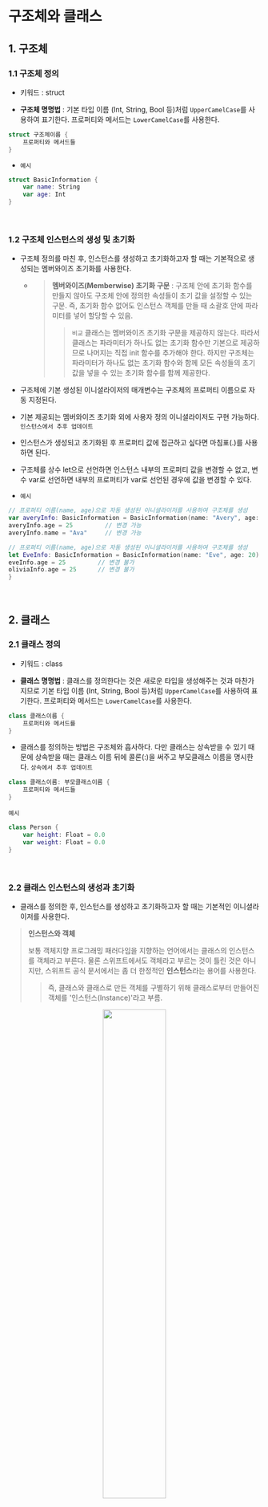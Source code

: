 # 구조체와 클래스

## 1. 구조체

### 1.1 구조체 정의

* 키워드 : struct

* **구조체 명명법** : 기본 타입 이름 (Int, String, Bool 등)처럼 `UpperCamelCase`를 사용하여 표기한다. 프로퍼티와 메서드는 `LowerCamelCase`를 사용한다.
  
```swift
struct 구조체이름 {
    프로퍼티와 메서드들
}
```

* `예시`

```swift
struct BasicInformation {
    var name: String
    var age: Int
}
```

<br>

### 1.2 구조체 인스턴스의 생성 및 초기화

* 구조체 정의를 마친 후, 인스턴스를 생성하고 초기화하고자 할 때는 기본적으로 생성되는 멤버와이즈 초기화를 사용한다.
  - > **멤버와이즈(Memberwise) 초기화 구문** : 구조체 안에 초기화 함수를 만들지 않아도 구조체 안에 정의한 속성들이 초기 값을 설정할 수 있는 구문. 즉, 초기화 함수 없어도 인스턴스 객체를 만들 때 소괄호 안에 파라미터를 넣어 할당할 수 있음. 
    > > `비교` 클래스는 멤버와이즈 초기화 구문을 제공하지 않는다. 따라서 클래스는 파라미터가 하나도 없는 초기화 함수만 기본으로 제공하므로 나머지는 직접 init 함수를 추가해야 한다. 하지만 구조체는 파라미터가 하나도 없는 초기화 함수와 함께 모든 속성들의 초기 값을 넣을 수 있는 초기화 함수를 함께 제공한다.

* 구조체에 기본 생성된 이니셜라이저의 매개변수는 구조체의 프로퍼티 이름으로 자동 지정된다. 
 
* 기본 제공되는 멤버와이즈 초기화 외에 사용자 정의 이니셜라이저도 구현 가능하다. `인스턴스에서 추후 업데이트`

* 인스턴스가 생성되고 초기화된 후 프로퍼티 값에 접근하고 싶다면 마침표(.)를 사용하면 된다.

* 구조체를 상수 let으로 선언하면 인스턴스 내부의 프로퍼티 값을 변경할 수 없고, 변수 var로 선언하면 내부의 프로퍼티가 var로 선언된 경우에 값을 변경할 수 있다.

* `예시`

```swift
// 프로퍼티 이름(name, age)으로 자동 생성된 이니셜라이저를 사용하여 구조체를 생성
var averyInfo: BasicInformation = BasicInformation(name: "Avery", age: 20)
averyInfo.age = 25         // 변경 가능
averyInfo.name = "Ava"     // 변경 가능

// 프로퍼티 이름(name, age)으로 자동 생성된 이니셜라이저를 사용하여 구조체를 생성
let EveInfo: BasicInformation = BasicInformation(name: "Eve", age: 20)
eveInfo.age = 25         // 변경 불가
oliviaInfo.age = 25      // 변경 불가
}
```

<br>

## 2. 클래스 

### 2.1 클래스 정의

* 키워드 : class

* **클래스 명명법** : 클래스를 정의한다는 것은 새로운 타입을 생성해주는 것과 마찬가지므로 기본 타입 이름 (Int, String, Bool 등)처럼 `UpperCamelCase`를 사용하여 표기한다. 프로퍼티와 메서드는 `LowerCamelCase`를 사용한다.

```swift
class 클래스이름 {
    프로퍼티와 메서드를
}
```

* 클래스를 정의하는 방법은 구조체와 흡사하다. 다만 클래스는 상속받을 수 있기 때문에 상속받을 때는 클래스 이름 뒤에 콜론(:)을 써주고 부모클래스 이름을 명시한다. `상속에서 추후 업데이트`

```swift
class 클래스이름: 부모클래스이름 {
    프로퍼티와 메서드들
}
```

`예시`

```swift
class Person {
    var height: Float = 0.0
    var weight: Float = 0.0
}
```

<br>

### 2.2 클래스 인스턴스의 생성과 초기화

* 클래스를 정의한 후, 인스턴스를 생성하고 초기화하고자 할 때는 기본적인 이니셜라이저를 사용한다. 

> **인스턴스와 객체**
> 
> 보통 객체지향 프로그래밍 패러다임을 지향하는 언어에서는 클래스의 인스턴스를 객체라고 부른다. 물론 스위프트에서도 객체라고 부르는 것이 틀린 것은 아니지만, 스위프트 공식 문서에서는 좀 더 한정적인 **인스턴스**라는 용어를 사용한다. 
> > 즉, 클래스와 클래스로 만든 객체를 구별하기 위해 클래스로부터 만들어진 객체를 '인스턴스(Instance)'라고 부름.

<p align="center"><img src="https://user-images.githubusercontent.com/39042837/103747577-3b6f1300-5046-11eb-9f48-7b0a8c800dda.jpeg" width="50%" height="50%">

* 인스턴스가 생성되고 초기화된 후 프로퍼티 값에 접근하고 싶다면 마침표(.)를 사용하면 된다.
  
* **구조체와는 다르게 클래스의 인스턴스는 참조 타입이므로 클래스의 인스터스를 상수 let으로 선언해도 내부 프로퍼티 값을 변경할 수 있다.**

```swift
var Ava: Person = Person()
Ava.height = 165.0
Ava.weight = 50.0

let Finn: Person = Person()
Finn.height = 185.0
jenny.weight = 70.0
```
* 기본 이니셜라이저 외에 사용자가 직접 이니셜라이저를 정의할 수도 있다. `인스턴스에서 추후 업데이트`

<br>
 
### 2.3 클래스 인스턴스의 소멸

* 클래스의 인스턴스는 참조 타입이므로 더는 참조할 필요가 없을 때 메모리에서 해제된다. `ARC에서 추후 업데이트`
  
* 이 과정을 소멸이라고 하는데 소멸되기 직전 deinit라는 메서드가 호출된다.
  
* 클래스 내부에 deinit 메서드를 구현해주면 소멸되기 직전에 deinit 메서드가 호출되는데, 이렇게 호출되는 deinit 메서드를 디이니셜라이저(Deinitializer)라고 부른다.

* deinit는 클래스당 하나만 구현할 수 있고 매개변수를 위한 소괄호도 적지 않으며, 매개변수와 반환 값을 가질 수 없다. 

`예시`

```swift
class Person {
    var height: Float = 0.0
    var weight: Float = 0.0
    
    deinit {
        print("Person 클래스의 인스턴스가 소멸됩니다.")
    }
}

var Ava: Person? = Person()
Ava = nil // Person 클래스의 인스턴스가 소멸됨
```
* 보통 deinit 메서드에는 인스턴스가 메모리에서 해제되기 직전에 처리할 코드(인스턴스 소멸 전에 데이터를 저장하거나 다른 객체에 인스턴스 소멸을 알릴 때 등)를 넣는다. `인스턴스에서 추후 업데이트`

<br>

## 3. 구조체와 클래스의 비교

`공통점`

* 값을 저장하기 위해 프로퍼티를 정의할 수 있다.

* 기능 실행을 위해 메서드를 정의할 수 있다.

* 서브스크립트 문법을 통해 구조체 또는 클래스가 갖는 값(프로퍼티)에 접근하도록 정의할 수 있다.

* 초기화될 때의 상태를 지정하기 위해 이니셜라이저를 정의할 수 있다.

* 초기구현과 더불어 새로운 기능 추가를 위해 익스텐션을 확장할 수 있다.

* 특정 기능을 실행하기 위해 특정 프로토콜을 준수할 수 있다.

`차이점`

* 클래스의 인스턴스 객체를 변수에 할당하면 그 변수가 인스턴스 객체를 참조 혹은 레퍼런스(Reference)한다. 따라서 실제 객체가 만들어진 메모리의 위치만 가리킨다.

  하지만 구조체의 인스턴스 객체를 변수에 할당하면 그 변수는 인스턴스 객체를 복사(Copy)한다.
  
  > 구조체 -> 값을 전달하는 자료형 (Value Type)

  > 클래스 -> 참조를 전달하는 자료형 (Reference Type)

* 구조체의 인스턴스 객체를 만들 때 멤버와이즈 초기화 구문을 사용할 수 있다.

* 클래스는 상속할 수 있지만 구조체는 상속할 수 없다.

* 클래스의 인스턴스 객체는 타입 변환(Type Casting)이 가능하다.

* 클래스의 인스턴스 객체는 메모리에서 없어질 때 직접 값을 해제할 수 있도록 디이니셜라이저(소멸화 구문)를 제공한다.

* 참조 횟수 계산(Reference Counting)은 클래스의 인스턴스에만 적용된다.

<br>

### 3.1 값 타입과 참조 타입이므로

* 구조체는 값 타입이고 클래스는 참조 타입이다. 값 타입과 참초 타입의 가장 큰 차이는 **무엇이 전달되느냐**이다. 

* 예를 들어 어떤 함수의 전달인자로 값 타입만 넘긴다면 **전달될 값이 복사**되어 전달된다.

*  그러나 참조타입이 전달인자로 전달될 때에는 값을 복사하지 않고 **참조(주소)가 전달**된다. 참조라는 것은 C, C++, Objective-C 등의 언어에서 사용되는 포인터와 매우 유사한 개념이지만, 표현할 때 애스터리스크(*)를 쓰진 않는다.

* 함수의 전달인자로 넘길 때도 참조가 전달되며, 다른 변수 또는 상수에 할당될 때도 마찬가지로 참조가 할당된다.

* 클래스의 인스턴스끼리 참조가 같은지 확인할 때에는 식별 연산자(Identify Operators)를 사용한다.

<br>

### 3.2 스위프트의 기본 데이터 타입은 모두 구조체

```swift
public struct String {
    /// An empty 'String'.
    public init()
}
```

* 위의 코드는 스위프트 표준 라이브러리에 포함되어 있는 스위프트의 String 타입 기본 정의이다.
  
* 다른 기본 타입(Bool, Int, Array, Dictionary, Set 등)도 String 타입과 마찬가지로 모두 구조체로 구현되어 있다.

* 이는 기본 데이터 타입은 모두 값 타입이며, 전달인자를 통해 데이터를 전달하면 값이 복사되어 전달될 뿐 함수 내부에서 아무리 전달된 값을 변경해도 기존의 변수나 상수에는 전혀 영향을 미치지 못함을 의미한다. `이래서 스위프트의 전달인자는 모두 상수로 취급되는 건가?`

<br>

## 4. 구조체와 클래서 선택해서 사용하기

앞서 알아본 듯이 구조체와 클래스는 새로운 데이터 타입을 정의하고 기능을 추가한 다는 점이 같지만 각각 인스턴스가 값 타입(Pass By Value)과 참조 타입(Pass By Reference)이라는 점은 다르다.

생긴 것은 비슷하지만 용도는 다르므로 프로젝트의 성격에 따라, 데이터의 활용도에 따라, 특정 타입을 구현할 때 구조체와 클래스 둘 중 하나를 선택해서 사용해야 한다.

다음은 다음과 같은 경우에는 *구조체를 사용*하는 것이 좋다.

* 여러 개의 값을 하나로 묶어두고 싶을 때
  
* 새로운 틀을 정의하는 데 기존 틀을 상속해서 만들 필요가 없을 때

* 하나로 묶어 둔 데이터를 복사해서 만드는 것이 좋을 때

구조체로 사용하기에 가장 적합한 예로는 좌표계가 있다. 

클래스는 새로운 인스턴스 객체를 만든 후 여러 변수에 여러 번 할당해도 인스턴스 객체를 복사해서 만들지 않으므로 메모리를 좀 더 효율적으로 사용할 수 있다.

따라서 위의 상황을 제외하면 클래스로 정의하여 사용하도록 한다.

<br>

### 객체 자료형의 비교 `(연산자 === 와 !==)`

1. 두 객체의 자료형을 비교한다.

2. 두 객체의 자료형이 같다면 그 안에 들어있는 속성을 비교한다.

<br>

--- 
### 참고 자료

[클래스과 구조체(Classes and Structures)](https://jusung.gitbook.io/the-swift-language-guide/language-guide/09-classes-and-structures)

[Swift – 구조체 클래스](https://blog.yagom.net/530/)

[Swift 성능 이해하기 struct-class](https://noah0316.github.io/Swift/2021-12-21-swift-성능-이해하기-struct-class/)
